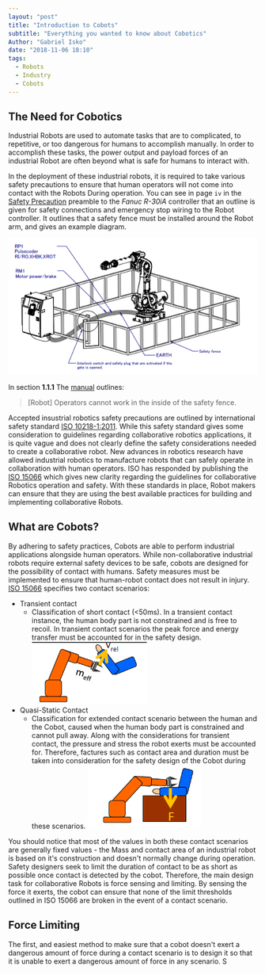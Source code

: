 ```yaml
---
layout: "post"
title: "Introduction to Cobots"
subtitle: "Everything you wanted to know about Cobotics"
Author: "Gabriel Isko"
date: "2018-11-06 18:10"
tags:
  - Robots
  - Industry
  - Cobots
---
```


The Need for Cobotics
---------------

 Industrial Robots are used to automate tasks that are to complicated, to repetitive, or too dangerous for humans to accomplish manually. In order to accomplish these tasks, the power output and payload forces of an industrial Robot are often beyond what is safe for humans to interact with.

In the deployment of these industrial robots, it is required to take various safety precautions to ensure that human operators will not come into contact with the Robots During operation. You can see in page `iv` in the [Safety Precaution][FanucUserManual] preamble to the *Fanuc R-30iA* controller that an outline is given for safety connections and emergency stop wiring to the Robot controller. It outlines that a safety fence must be installed around the Robot arm, and gives an example diagram.

![](../img/Fanuc_SafetyFence.png)


In section **1.1.1** The [manual][FanucUserManual] outlines:

>[Robot] Operators cannot work in the inside of the safety fence.

Accepted insustrial robotics safety precautions are outlined by international safety standard [ISO 10218-1:2011](ISO_Robot_Standard). While this safety standard gives some consideration to guidelines regarding collaborative robotics applications, it is quite vague and does not clearly define the safety considerations needed to create a collaborative robot. New advances in robotics research have allowed industrial robotics to manufacture robots that can safely operate in collaboration with human operators. ISO has responded by publishing the [ISO 15066][ISO_Cobot_Specification] which gives new clarity regarding the guidelines for collaborative Robotics operation and safety. With these standards in place, Robot makers can ensure that they are using the best available practices for building and implementing collaborative Robots.

What are Cobots?
-------------------

By adhering to safety practices, Cobots are able to perform industrial applications alongside human operators. While non-collaborative industrial robots require external safety devices to be safe, cobots are designed for the possibility of contact with humans. Safety measures must be implemented to ensure that human-robot contact does not result in injury. [ISO 15066][ISO_Cobot_Specification] specifies two contact scenarios:

- Transient contact
  - Classification of short contact (<50ms). In a transient contact instance, the human body part is not constrained and is free to recoil. In transient contact scenarios the peak force and energy transfer must be accounted for in the safety design.
  ![Cobot Safety Development](assets/markdown-img-paste-20181108171216826.png "Transient Contact Illustration")
- Quasi-Static Contact
  - Classification for extended contact scenario between the human and the Cobot, caused when the human body part is constrained and cannot pull away. Along with the considerations for transient contact, the pressure and stress the robot exerts must be accounted for. Therefore, factures such as contact area and duration must be taken into consideration for the safety design of the Cobot during these scenarios.
   ![Cobot Safety Development](assets/markdown-img-paste-20181108171232289.png "Quasi-Static Contact illustration")

You should notice that most of the values in both these contact scenarios are generally fixed values - the Mass and contact area of an industrial robot is based on it's construction and doesn't normally change during operation. Safety designers seek to limit the duration of contact to be as short as possible once contact is detected by the cobot. Therefore, the main design task for collaborative Robots is force sensing and limiting. By sensing the force it exerts, the cobot can ensure that none of the limit thresholds outlined in ISO 15066 are broken in the event of a contact scenario.

Force Limiting
-------------------

The first, and easiest method to make sure that a cobot doesn't exert a dangerous amount of force during a contact scenario is to design it so that it is unable to exert a dangerous amount of force in any scenario. S



<!-- sources -->
[InjuryForces]:http://www.hse.gov.uk/research/hsl_pdf/2003/hsl03-09.pdf
[FanucUserManual]: http://rab.ict.pwr.wroc.pl/~malewicz/Fanuc/Fanuc/iRVision_Operation_Manual_V7.50Pxx_%5BB-82774EN03%5D.pdf
[ISO_Robot_Standard]: https://www.iso.org/obp/ui/#iso:std:iso:10218:-1:ed-2:v1:en
[ISO_Cobot_Specification]: https://www.iso.org/obp/ui/#iso:std:iso:ts:15066:ed-1:v1:en
[ANSI_Robot_Standard]: https://www.robotics.org/robotics/safety-resources
[ANSI_Cobot_Specification]: https://webstore.ansi.org/Standards/ISO/ISOTS150662016
[OSHA_Robot_standard]: https://www.osha.gov/dts/osta/otm/otm_iv/otm_iv_4.html

[Cobot_Safety]: https://cobotsguide.com/safety/
[Robotiq ISO]: https://blog.robotiq.com/hubfs/eBooks/ebook-ISOTS15066-Explained.pdf?hsLang=en-ca&t=1541623946382
[Cobot Safety Development]: https://www.researchgate.net/publication/282809861_ISOTS_15066_-_Collaborative_Robots_-_Present_Status
